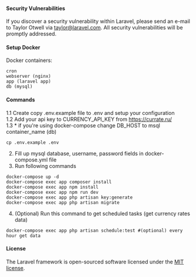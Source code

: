 #### Security Vulnerabilities

If you discover a security vulnerability within Laravel, please send an e-mail to Taylor Otwell via [taylor@laravel.com](mailto:taylor@laravel.com). All security vulnerabilities will be promptly addressed.

#### Setup Docker
Docker containers:
```
cron
webserver (nginx)
app (laravel app)
db (mysql) 
```

#### Commands
1.1 Create copy .env.example file to .env and setup your configuration  
1.2 Add your api key to CURRENCY_API_KEY from https://currate.ru/  
1.3 * if you're using docker-compose change DB_HOST to msql container_name (db)  
```
cp .env.example .env
```
2. Fill up mysql database, username, password fields in docker-compose.yml file
3. Run following commands
```
docker-compose up -d
docker-compose exec app composer install
docker-compose exec app npm install
docker-compose exec app npm run dev
docker-compose exec app php artisan key:generate
docker-compose exec app php artisan migrate
```
4. (Optional) Run this command to get scheduled tasks (get currency rates data)
```
docker-compose exec app php artisan schedule:test #(optional) every hour get data
```

#### License

The Laravel framework is open-sourced software licensed under the [MIT license](https://opensource.org/licenses/MIT).

